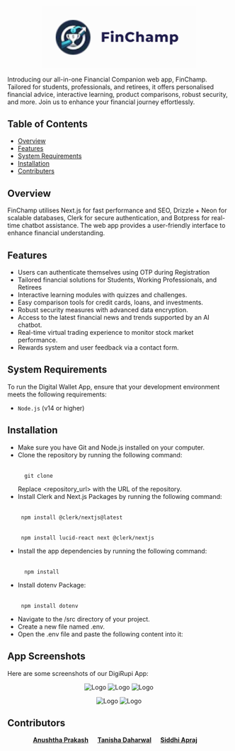<p align="center">
  <img src="logo.png" width="350" title="hover text">
<!--    <h1 align="center">FinChamp</h1> -->
  <br />
</p>

Introducing our all-in-one  Financial Companion web app, FinChamp. Tailored for students, professionals, and retirees, it offers personalised financial advice, interactive learning, product comparisons, robust security, and more. Join us to enhance your financial journey effortlessly.

## Table of Contents

- [Overview](#overview)
- [Features](#features)
- [System Requirements](#system-requirements)
- [Installation](#installation)
- [Contributers](#contributers)

## Overview

FinChamp utilises Next.js for fast performance and SEO, Drizzle + Neon for scalable databases, Clerk for secure authentication, and Botpress for real-time chatbot assistance. The web app provides a user-friendly interface to enhance financial understanding.

## Features

- Users can authenticate themselves using OTP during Registration
- Tailored financial solutions for Students, Working Professionals, and Retirees
- Interactive learning modules with quizzes and challenges.
- Easy comparison tools for credit cards, loans, and investments.
- Robust security measures with advanced data encryption.
- Access to the latest financial news and trends supported by an AI chatbot.
- Real-time virtual trading experience to monitor stock market performance.
- Rewards system and user feedback via a contact form.

## System Requirements

To run the Digital Wallet App, ensure that your development environment meets the following requirements:

- `Node.js` (v14 or higher)

## Installation

- Make sure you have Git and Node.js installed on your computer.
- Clone the repository by running the following command:
  <pre><code>
    git clone <repository-url>
  </code></pre>
   Replace <repository_url> with the  URL of the repository.
- Install Clerk and Next.js Packages by running the following command:
  <pre><code>
   npm install @clerk/nextjs@latest
  </code></pre>
  <pre><code>
   npm install lucid-react next @clerk/nextjs
  </code></pre>
- Install the app dependencies by running the following command:
   <pre><code>
    npm install
  </code></pre>
- Install dotenv Package:
  <pre><code>
   npm install dotenv
  </code></pre>
- Navigate to the /src directory of your project.
- Create a new file named .env.
- Open the .env file and paste the following content into it:




## App Screenshots

Here are some screenshots of our DigiRupi App:

   <p align="center">
  <img src="./assets/5.jpeg" alt="Logo" width="200" height="500">
  <img src="./assets/2.jpeg" alt="Logo" width="200" height="500">
  <img src="./assets/3.jpeg" alt="Logo" width="200" height="500">
</p>

<p align="center">
  <img src="./assets/1.jpeg" alt="Logo" width="200" height="500">
  <img src="./assets/4.jpeg" alt="Logo" width="200" height="500">
</p>

<h2 id="contributers">Contributors</h2>

<div align="center">
  <strong>
    <a href="https://github.com/anushthaPrakash">Anushtha Prakash</a> &emsp;
    <a href="https://github.com/tanishadaharwal">Tanisha Daharwal</a> &emsp;
    <a href="https://github.com/SiddhiApraj7">Siddhi Apraj</a> &emsp;
  </strong>
</div>
